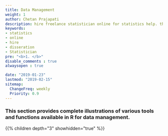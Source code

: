 ```yaml
---
title: Data Management
weight: 1
author: Chetan Prajapati
description: hire freelance statistician online for statistics help. this page summarise various tools and function of data management in R
keywords:
- statistics
- online
- hire
- disseration
- Statistician
pre: "<b>1. </b>"
disable_comments : true
alwaysopen : true

date: "2019-01-23"
lastmod: "2019-02-15"
sitemap:
  ChangeFreq: weekly
  Priority: 0.9
---
```

### This section provides complete illustrations of various tools and functions available in R for data management.

{{% children depth="3" showhidden="true" %}}
